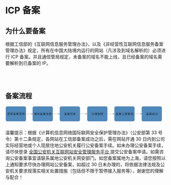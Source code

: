﻿<properties
	pageTitle="ICP 备案 | Azure"
	description="ICP 备案原因及备案流程介绍"
	services="icp"
	documentationCenter=""
	authors="will"
	manager="edwinc"
	editor=""
	tags="icp"/>

<tags
	ms.service="icp"
	ms.workload=""
	ms.tgt_pltfrm=""
	ms.devlang="na"
	ms.topic="article"
	ms.date="02/2017"
	wacn.date="02/2017"
	wacn.lang="cn" 
	ms.author="will"/>

# ICP 备案

## 为什么要备案

根据工信部的《互联网信息服务管理办法》，以及《非经营性互联网信息服务备案管理办法》规定，所有在中国大陆境内运行的网站（凡涉及到域名解析的）必须进行 ICP 备案。并且通信管局规定，未备案的域名不能上线，且已经备案的域名需要解析到已备案的 IP。

</br>
</br>

## 备案流程

![procedure](./media/1-1.png)
</br>
</br>
温馨提示：根据《计算机信息网络国际联网安全保护管理办法》（公安部第 33 号令）第十二条规定，各网站在工信部备案成功之后，需在网站开通 30 日内到公司实际经营地或个人现居住地公安机关履行公安备案手续。如未办理公安备案手续，请尽快登录 <a id="icp_beian" href="http://www.beian.gov.cn/portal/index">全国公安机关互联网站安全管理服务平台 </a>提交公安备案申请。如需咨询公安备案事宜请联系属地公安机关网安部门。如您备案属地为上海，请您按照以上通知要求尽快办理网站公安备案，如超过 30 日未办理的，将依据法律法规及公安机关要求规落实相关处置措施（包括但不限于暂停接入服务等），谢谢您的理解与配合！
